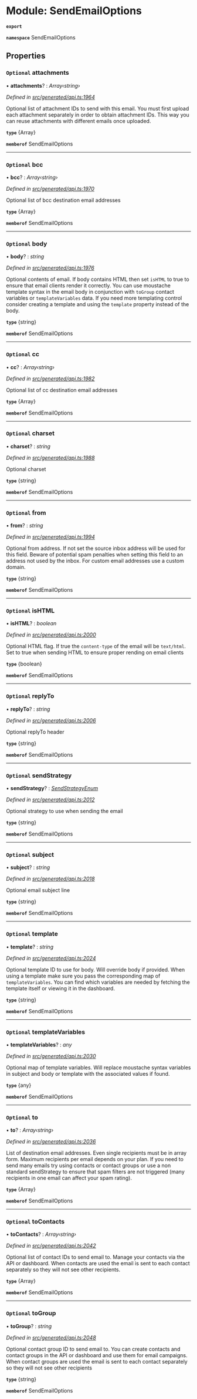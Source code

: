 # Module: SendEmailOptions

**`export`** 

**`namespace`** SendEmailOptions

## Properties

### `Optional` attachments

• **attachments**? : *Array‹string›*

*Defined in [src/generated/api.ts:1964](https://github.com/mailslurp/mailslurp-client-ts-js/blob/c5d4ad1/src/generated/api.ts#L1964)*

Optional list of attachment IDs to send with this email. You must first upload each attachment separately in order to obtain attachment IDs. This way you can reuse attachments with different emails once uploaded.

**`type`** {Array<string>}

**`memberof`** SendEmailOptions

___

### `Optional` bcc

• **bcc**? : *Array‹string›*

*Defined in [src/generated/api.ts:1970](https://github.com/mailslurp/mailslurp-client-ts-js/blob/c5d4ad1/src/generated/api.ts#L1970)*

Optional list of bcc destination email addresses

**`type`** {Array<string>}

**`memberof`** SendEmailOptions

___

### `Optional` body

• **body**? : *string*

*Defined in [src/generated/api.ts:1976](https://github.com/mailslurp/mailslurp-client-ts-js/blob/c5d4ad1/src/generated/api.ts#L1976)*

Optional contents of email. If body contains HTML then set `isHTML` to true to ensure that email clients render it correctly. You can use moustache template syntax in the email body in conjunction with `toGroup` contact variables or `templateVariables` data. If you need more templating control consider creating a template and using the `template` property instead of the body.

**`type`** {string}

**`memberof`** SendEmailOptions

___

### `Optional` cc

• **cc**? : *Array‹string›*

*Defined in [src/generated/api.ts:1982](https://github.com/mailslurp/mailslurp-client-ts-js/blob/c5d4ad1/src/generated/api.ts#L1982)*

Optional list of cc destination email addresses

**`type`** {Array<string>}

**`memberof`** SendEmailOptions

___

### `Optional` charset

• **charset**? : *string*

*Defined in [src/generated/api.ts:1988](https://github.com/mailslurp/mailslurp-client-ts-js/blob/c5d4ad1/src/generated/api.ts#L1988)*

Optional charset

**`type`** {string}

**`memberof`** SendEmailOptions

___

### `Optional` from

• **from**? : *string*

*Defined in [src/generated/api.ts:1994](https://github.com/mailslurp/mailslurp-client-ts-js/blob/c5d4ad1/src/generated/api.ts#L1994)*

Optional from address. If not set the source inbox address will be used for this field. Beware of potential spam penalties when setting this field to an address not used by the inbox. For custom email addresses use a custom domain.

**`type`** {string}

**`memberof`** SendEmailOptions

___

### `Optional` isHTML

• **isHTML**? : *boolean*

*Defined in [src/generated/api.ts:2000](https://github.com/mailslurp/mailslurp-client-ts-js/blob/c5d4ad1/src/generated/api.ts#L2000)*

Optional HTML flag. If true the `content-type` of the email will be `text/html`. Set to true when sending HTML to ensure proper rending on email clients

**`type`** {boolean}

**`memberof`** SendEmailOptions

___

### `Optional` replyTo

• **replyTo**? : *string*

*Defined in [src/generated/api.ts:2006](https://github.com/mailslurp/mailslurp-client-ts-js/blob/c5d4ad1/src/generated/api.ts#L2006)*

Optional replyTo header

**`type`** {string}

**`memberof`** SendEmailOptions

___

### `Optional` sendStrategy

• **sendStrategy**? : *[SendStrategyEnum](../enums/_generated_api_.sendemailoptions.sendstrategyenum.md)*

*Defined in [src/generated/api.ts:2012](https://github.com/mailslurp/mailslurp-client-ts-js/blob/c5d4ad1/src/generated/api.ts#L2012)*

Optional strategy to use when sending the email

**`type`** {string}

**`memberof`** SendEmailOptions

___

### `Optional` subject

• **subject**? : *string*

*Defined in [src/generated/api.ts:2018](https://github.com/mailslurp/mailslurp-client-ts-js/blob/c5d4ad1/src/generated/api.ts#L2018)*

Optional email subject line

**`type`** {string}

**`memberof`** SendEmailOptions

___

### `Optional` template

• **template**? : *string*

*Defined in [src/generated/api.ts:2024](https://github.com/mailslurp/mailslurp-client-ts-js/blob/c5d4ad1/src/generated/api.ts#L2024)*

Optional template ID to use for body. Will override body if provided. When using a template make sure you pass the corresponding map of `templateVariables`. You can find which variables are needed by fetching the template itself or viewing it in the dashboard.

**`type`** {string}

**`memberof`** SendEmailOptions

___

### `Optional` templateVariables

• **templateVariables**? : *any*

*Defined in [src/generated/api.ts:2030](https://github.com/mailslurp/mailslurp-client-ts-js/blob/c5d4ad1/src/generated/api.ts#L2030)*

Optional map of template variables. Will replace moustache syntax variables in subject and body or template with the associated values if found.

**`type`** {any}

**`memberof`** SendEmailOptions

___

### `Optional` to

• **to**? : *Array‹string›*

*Defined in [src/generated/api.ts:2036](https://github.com/mailslurp/mailslurp-client-ts-js/blob/c5d4ad1/src/generated/api.ts#L2036)*

List of destination email addresses. Even single recipients must be in array form. Maximum recipients per email depends on your plan. If you need to send many emails try using contacts or contact groups or use a non standard sendStrategy to ensure that spam filters are not triggered (many recipients in one email can affect your spam rating).

**`type`** {Array<string>}

**`memberof`** SendEmailOptions

___

### `Optional` toContacts

• **toContacts**? : *Array‹string›*

*Defined in [src/generated/api.ts:2042](https://github.com/mailslurp/mailslurp-client-ts-js/blob/c5d4ad1/src/generated/api.ts#L2042)*

Optional list of contact IDs to send email to. Manage your contacts via the API or dashboard. When contacts are used the email is sent to each contact separately so they will not see other recipients.

**`type`** {Array<string>}

**`memberof`** SendEmailOptions

___

### `Optional` toGroup

• **toGroup**? : *string*

*Defined in [src/generated/api.ts:2048](https://github.com/mailslurp/mailslurp-client-ts-js/blob/c5d4ad1/src/generated/api.ts#L2048)*

Optional contact group ID to send email to. You can create contacts and contact groups in the API or dashboard and use them for email campaigns. When contact groups are used the email is sent to each contact separately so they will not see other recipients

**`type`** {string}

**`memberof`** SendEmailOptions
